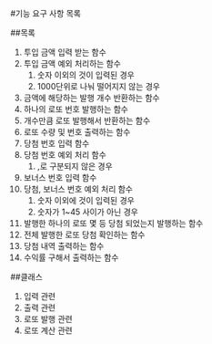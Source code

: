 #기능 요구 사항 목록

##목록
1. 투입 금액 입력 받는 함수
2. 투입 금액 예외 처리하는 함수 
   1. 숫자 이외의 것이 입력된 경우
   2. 1000단위로 나눠 떨어지지 않는 경우
3. 금액에 해당하는 발행 개수 반환하는 함수
4. 하나의 로또 번호 발행하는 함수
5. 개수만큼 로또 발행해서 반환하는 함수
6. 로또 수량 및 번호 출력하는 함수
7. 당첨 번호 입력 함수
8. 당첨 번호 예외 처리 함수
   1. ,로 구분되지 않은 경우
9. 보너스 번호 입력 함수
10. 당첨, 보너스 번호 예외 처리 함수
    1. 숫자 이외에 것이 입력된 경우
    2. 숫자가 1~45 사이가 아닌 경우
11. 발행한 하나의 로또 몇 등 당첨 되었는지 발행하는 함수
12. 전체 발행한 로또 당첨 확인하는 함수
13. 당첨 내역 출력하는 함수
14. 수익률 구해서 출력하는 함수

##클래스 
1. 입력 관련
2. 출력 관련
3. 로또 발행 관련
4. 로또 계산 관련
